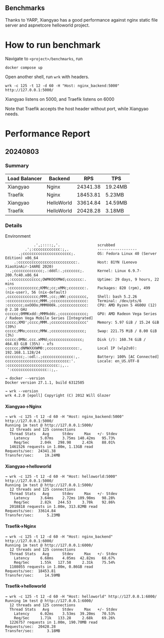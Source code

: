 Benchmarks
---

Thanks to YARP, Xiangyao has a good performance against nginx static file server and aspnetcore helloworld project.

# How to run benchmark

Navigate to `<project>/benchmarks`, run

```
docker compose up
```

Open another shell, run `wrk` with headers.

```
wrk -c 125 -t 12 -d 60 -H "Host: nginx_backend:5000" http://127.0.0.1:5000/
```

Xiangyao listens on 5000, and Traefik listens on 6000

Note that Traefik accepts the host header without port, while Xiangyao needs.

# Performance Report

## 20240803

### Summary

|Load Balancer|Backend|RPS|TPS|
|-|-|-|-|
|Xiangyao|Nginx|24341.38|19.24MB|
|Traefik|Nginx|18453.81|5.23MB|
|Xiangyao|HelloWorld|33614.84|14.59MB|
|Traefik|HelloWorld|20428.28|3.18MB|

### Details

Environment
```
             .',;::::;,'.                 scrubbed
         .';:cccccccccccc:;,.             ------------------
      .;cccccccccccccccccccccc;.          OS: Fedora Linux 40 (Server Edition) x86_64
    .:cccccccccccccccccccccccccc:.        Host: 81YN (Lenovo XiaoXinAir-14ARE 2020)
  .;ccccccccccccc;.:dddl:.;ccccccc;.      Kernel: Linux 6.9.7-200.fc40.x86_64
 .:ccccccccccccc;OWMKOOXMWd;ccccccc:.     Uptime: 29 days, 9 hours, 22 mins
.:ccccccccccccc;KMMc;cc;xMMc;ccccccc:.    Packages: 820 (rpm), 499 (nix-user), 56 (nix-default)
,cccccccccccccc;MMM.;cc;;WW:;cccccccc,    Shell: bash 5.2.26
:cccccccccccccc;MMM.;cccccccccccccccc:    Terminal: /dev/pts/6
:ccccccc;oxOOOo;MMM000k.;cccccccccccc:    CPU: AMD Ryzen 5 4600U (12) @ 2.10 GHz
cccccc;0MMKxdd:;MMMkddc.;cccccccccccc;    GPU: AMD Radeon Vega Series / Radeon Vega Mobile Series [Integrated]
ccccc;XMO';cccc;MMM.;cccccccccccccccc'    Memory: 5.97 GiB / 15.24 GiB (39%)
ccccc;MMo;ccccc;MMW.;ccccccccccccccc;     Swap: 221.75 MiB / 8.00 GiB (3%)
ccccc;0MNc.ccc.xMMd;ccccccccccccccc;      Disk (/): 160.74 GiB / 464.03 GiB (35%) - xfs
cccccc;dNMWXXXWM0:;cccccccccccccc:,       Local IP (wlp2s0): 192.168.1.128/24
cccccccc;.:odl:.;cccccccccccccc:,.        Battery: 100% [AC Connected]
ccccccccccccccccccccccccccccc:'.          Locale: en_US.UTF-8
:ccccccccccccccccccccccc:;,..
 ':cccccccccccccccc::;,.

→ docker --version
Docker version 27.1.1, build 6312585

→ wrk --version
wrk 4.2.0 [epoll] Copyright (C) 2012 Will Glozer
```

<detail>

#### Xiangyao->Nginx
```
→ wrk -c 125 -t 12 -d 60 -H "Host: nginx_backend:5000" http://127.0.0.1:5000/
Running 1m test @ http://127.0.0.1:5000/
  12 threads and 125 connections
  Thread Stats   Avg      Stdev     Max   +/- Stdev
    Latency     5.07ms    3.75ms 140.42ms   95.73%
    Req/Sec     2.04k   298.98     2.43k    88.01%
  1461526 requests in 1.00m, 1.13GB read
Requests/sec:  24341.38
Transfer/sec:     19.24MB
```

#### Xiangyao->helloworld
```
→ wrk -c 125 -t 12 -d 60 -H "Host: helloworld:5000" http://127.0.0.1:5000/
Running 1m test @ http://127.0.0.1:5000/
  12 threads and 125 connections
  Thread Stats   Avg      Stdev     Max   +/- Stdev
    Latency     3.64ms    2.72ms 109.98ms   98.28%
    Req/Sec     2.82k   244.53     3.70k    92.86%
  2018818 requests in 1.00m, 313.82MB read
Requests/sec:  33614.84
Transfer/sec:      5.23MB
```

#### Traefik->Nginx

```
→ wrk -c 125 -t 12 -d 60 -H "Host: nginx_backend" http://127.0.0.1:6000/
Running 1m test @ http://127.0.0.1:6000/
  12 threads and 125 connections
  Thread Stats   Avg      Stdev     Max   +/- Stdev
    Latency     6.68ms    4.05ms  42.82ms   68.67%
    Req/Sec     1.55k   127.58     2.31k    75.54%
  1108055 requests in 1.00m, 0.86GB read
Requests/sec:  18453.81
Transfer/sec:     14.59MB
```

#### Traefik->helloworld 

```
→ wrk -c 125 -t 12 -d 60 -H "Host: helloworld" http://127.0.0.1:6000/
Running 1m test @ http://127.0.0.1:6000/
  12 threads and 125 connections
  Thread Stats   Avg      Stdev     Max   +/- Stdev
    Latency     6.02ms    3.53ms  39.20ms   70.53%
    Req/Sec     1.71k   133.28     2.68k    69.26%
  1226757 requests in 1.00m, 190.70MB read
Requests/sec:  20428.28
Transfer/sec:      3.18MB
```

</detail>